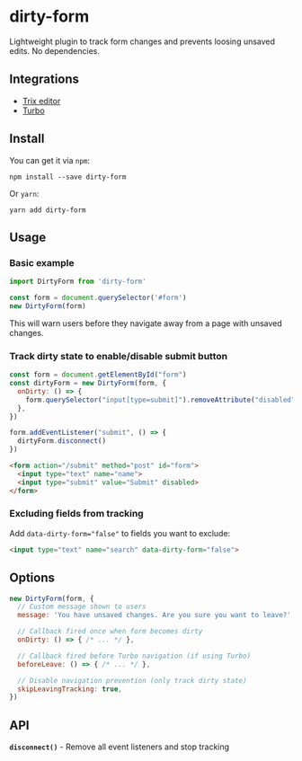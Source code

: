 # dirty-form

Lightweight plugin to track form changes and prevents loosing unsaved edits. No dependencies.

## Integrations

- [Trix editor](https://trix-editor.org)
- [Turbo](https://github.com/hotwired/turbo)

## Install

You can get it via `npm`:

```
npm install --save dirty-form
```

Or `yarn`:

```
yarn add dirty-form
```

## Usage

### Basic example

```js
import DirtyForm from 'dirty-form'

const form = document.querySelector('#form')
new DirtyForm(form)
```

This will warn users before they navigate away from a page with unsaved changes.

### Track dirty state to enable/disable submit button

```js
const form = document.getElementById("form")
const dirtyForm = new DirtyForm(form, {
  onDirty: () => {
    form.querySelector("input[type=submit]").removeAttribute("disabled")
  },
})

form.addEventListener("submit", () => {
  dirtyForm.disconnect()
})
```

```html
<form action="/submit" method="post" id="form">
  <input type="text" name="name">
  <input type="submit" value="Submit" disabled>
</form>
```

### Excluding fields from tracking

Add `data-dirty-form="false"` to fields you want to exclude:

```html
<input type="text" name="search" data-dirty-form="false">
```

## Options

```js
new DirtyForm(form, {
  // Custom message shown to users
  message: 'You have unsaved changes. Are you sure you want to leave?',

  // Callback fired once when form becomes dirty
  onDirty: () => { /* ... */ },

  // Callback fired before Turbo navigation (if using Turbo)
  beforeLeave: () => { /* ... */ },

  // Disable navigation prevention (only track dirty state)
  skipLeavingTracking: true,
})
```

## API

**`disconnect()`** - Remove all event listeners and stop tracking
